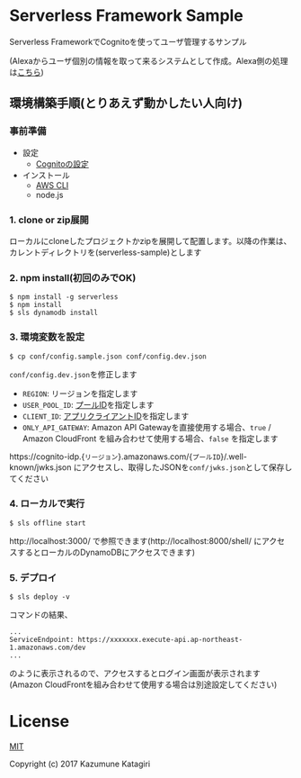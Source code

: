 # Serverless Framework Sample

Serverless FrameworkでCognitoを使ってユーザ管理するサンプル

(Alexaからユーザ個別の情報を取って来るシステムとして作成。Alexa側の処理は[こちら](https://github.com/nemuzuka/delicious-stick-takoyaki))

## 環境構築手順(とりあえず動かしたい人向け)

### 事前準備
- 設定
  - [Cognitoの設定](docs/cognitoの設定.md)
- インストール
  - [AWS CLI](https://aws.amazon.com/cli/)
  - node.js

### 1. clone or zip展開
ローカルにcloneしたプロジェクトかzipを展開して配置します。以降の作業は、カレントディレクトリを(serverless-sample)とします

### 2. npm install(初回のみでOK)

```
$ npm install -g serverless
$ npm install
$ sls dynamodb install
```

### 3. 環境変数を設定
```
$ cp conf/config.sample.json conf/config.dev.json
```

`conf/config.dev.json`を修正します

- `REGION`: リージョンを指定します
- `USER_POOL_ID`: [プールID](docs/cognitoの設定.md#プールid)を指定します
- `CLIENT_ID`: [アプリクライアントID](docs/cognitoの設定.md#アプリクライアントid)を指定します
- `ONLY_API_GATEWAY`: Amazon API Gatewayを直接使用する場合、`true` / Amazon CloudFront を組み合わせて使用する場合、`false` を指定します

https://cognito-idp.{`リージョン`}.amazonaws.com/{`プールID`}/.well-known/jwks.json にアクセスし、取得したJSONを`conf/jwks.json`として保存してください

### 4. ローカルで実行
```
$ sls offline start
```
http://localhost:3000/ で参照できます(http://localhost:8000/shell/ にアクセスするとローカルのDynamoDBにアクセスできます)


### 5. デプロイ
```
$ sls deploy -v
```

コマンドの結果、

```
...
ServiceEndpoint: https://xxxxxxx.execute-api.ap-northeast-1.amazonaws.com/dev
...
```
のように表示されるので、アクセスするとログイン画面が表示されます(Amazon CloudFrontを組み合わせて使用する場合は別途設定してください)

# License

[MIT](https://opensource.org/licenses/MIT "MIT")

Copyright (c) 2017 Kazumune Katagiri
